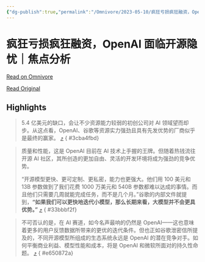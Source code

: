 ```yaml
---
{"dg-publish":true,"permalink":"/Omnivore/2023-05-10/疯狂亏损疯狂融资，OpenAI面临开源隐忧｜焦点分析/"}
---
```



# 疯狂亏损疯狂融资，OpenAI 面临开源隐忧｜焦点分析

[Read on Omnivore](https://omnivore.app/me/https-mp-weixin-qq-com-s-i-1-vj-b-xj-5-aw-lg-jgwue-rsn-q-188052488c0)

[Read Original](https://mp.weixin.qq.com/s/I1VJ_bXj5AWLgJgwueRsnQ)

## Highlights

> 5.4 亿美元的缺口，会让不少资源能力较弱的初创公司对 AI 领域望而却步。从这点看，OpenAI、谷歌等资源实力强劲且具有先发优势的厂商似乎是最终的赢家。 [⤴️](https://omnivore.app/me/https-mp-weixin-qq-com-s-i-1-vj-b-xj-5-aw-lg-jgwue-rsn-q-188052488c0#3cba4fbd-87dd-40f5-b023-3caa7f71f00f) 
{ #3cba4fbd}


> 质量和性能，这是 OpenAI 目前在 AI 技术上手握的王牌。但随着热钱流往开源 AI 社区，其所创造的更加自由、灵活的开发环境将成为强劲的竞争优势。
>
> “开源模型更快、更可定制、更私密，能力也更强大。他们用 100 美元和 13B 参数做到了我们花费 1000 万美元和 540B 参数都难以达成的事情。而且他们只需要几周就能完成任务，而不是几个月。”谷歌的内部文件就提到，**“如果我们可以更快地迭代小模型，那么长期来看，大模型并不会更具优势。”** [⤴️](https://omnivore.app/me/https-mp-weixin-qq-com-s-i-1-vj-b-xj-5-aw-lg-jgwue-rsn-q-188052488c0#33bbbf2f-837c-4add-82ce-720333501a3f) 
{ #33bbbf2f}


> 不可否认的是，在 AI 赛道，如今名声最响的仍然是 OpenAI——这也意味着更多的用户反馈数据所带来的更优的迭代条件。但也正如谷歌泄密信所提及的，不同开源模型所组成的生态系统永远是 OpenAI 的潜在竞争对手。如何平衡商业利益、模型性能和成本，将是 OpenAI 和微软所面对的持久性命题。 [⤴️](https://omnivore.app/me/https-mp-weixin-qq-com-s-i-1-vj-b-xj-5-aw-lg-jgwue-rsn-q-188052488c0#e650872a-3774-4434-951f-9a01f313bd27) 
{ #e650872a}

